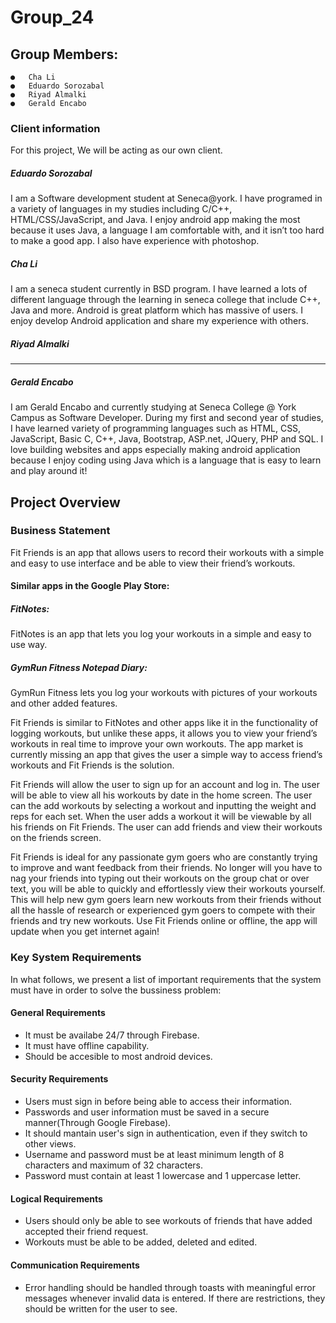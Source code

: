 # Group_24
## Group Members:
    ●   Cha Li
    ●   Eduardo Sorozabal
    ●   Riyad Almalki
    ●   Gerald Encabo
    
### Client information
For this project, We will be acting as our own client. 
##### Eduardo Sorozabal
I am a Software development student at Seneca@york. I have programed in a variety of languages in my studies including C/C++, HTML/CSS/JavaScript, and Java. I enjoy android app making the most because it uses Java, a language I am comfortable with, and it isn’t too hard to make a good app. I also have experience with photoshop.

##### Cha Li 
I am a seneca student currently in BSD program. I have learned a lots of different language through the learning in seneca college that include C++, Java and more. Android is great platform which has massive of users. I enjoy develop Android application and share my experience with others.
##### Riyad Almalki
----
##### Gerald Encabo
I am Gerald Encabo and currently studying at Seneca College @ York Campus as Software Developer. During my first and second year of studies, I have learned variety of programming languages such as HTML, CSS, JavaScript, Basic C, C++, Java, Bootstrap, ASP.net, JQuery, PHP and SQL. I love building websites and apps especially making android application because I enjoy coding using Java which is a language that is easy to learn and play around it!


## Project Overview

### Business Statement
Fit Friends is an app that allows users to record their workouts with a simple and easy to use interface and be able to view their friend’s workouts.

#### Similar apps in the Google Play Store:

##### FitNotes:

FitNotes is an app that lets you log your workouts in a simple and easy to use way.

##### GymRun Fitness Notepad Diary:

GymRun Fitness lets you log your workouts with pictures of your workouts and other added features.

Fit Friends is similar to FitNotes and other apps like it in the functionality of logging workouts, but unlike these apps, it allows you to view your friend’s workouts in real time to improve your own workouts. The app market is currently missing an app that gives the user a simple way to access friend’s workouts and Fit Friends is the solution.

Fit Friends will allow the user to sign up for an account and log in. The user will be able to view all his workouts by date in the home screen. The user can the add workouts by selecting a workout and inputting the weight and reps for each set. When the user adds a workout it will be viewable by all his friends on Fit Friends. The user can add friends and view their workouts on the friends screen.

Fit Friends is ideal for any passionate gym goers who are constantly trying to improve and want feedback from their friends. No longer will you have to nag your friends into typing out their workouts on the group chat or over text, you will be able to quickly and effortlessly view their workouts yourself. This will help new gym goers learn new workouts from their friends without all the hassle of research or experienced gym goers to compete with their friends and try new workouts. Use Fit Friends online or offline, the app will update when you get internet again!

### Key System Requirements
In what follows, we present a list of important requirements that the system must have in order to solve the bussiness problem:

#### General Requirements   
* It must be availabe 24/7 through Firebase.
* It must have offline capability.
* Should be accesible to most android devices.

#### Security Requirements
* Users must sign in before being able to access their information.
* Passwords and user information must be saved in a secure manner(Through Google Firebase).
* It should mantain user's sign in authentication, even if they switch to other views.
* Username and password must be at least minimum length of 8 characters and maximum of 32 characters.
* Password must contain at least 1 lowercase and 1 uppercase letter.
#### Logical Requirements
* Users should only be able to see workouts of friends that have added accepted their friend request.
* Workouts must be able to be added, deleted and edited.
#### Communication Requirements
* Error handling should be handled through toasts with meaningful error messages whenever invalid data is entered. If there are restrictions, they should be written for the user to see.
